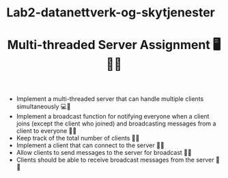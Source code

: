 # Lab2-datanettverk-og-skytjenester
<!DOCTYPE html>
<html>
<head>
	<title>Multi-threaded Server Assignment</title>
</head>
<body>
	<header>
		<h1>Multi-threaded Server Assignment 🖥️💬👥</h1>
	</header>
	<main>
		<ul>
			<li>Implement a multi-threaded server that can handle multiple clients simultaneously 💻👥</li>
			<li>Implement a broadcast function for notifying everyone when a client joins (except the client who joined) and broadcasting messages from a client to everyone 💬📣</li>
			<li>Keep track of the total number of clients 👥🔢</li>
			<li>Implement a client that can connect to the server 🔌👥</li>
			<li>Allow clients to send messages to the server for broadcast 📨💬</li>
			<li>Clients should be able to receive broadcast messages from the server 📩💬</li>
		</ul>
	</main>
</body>
</html>
